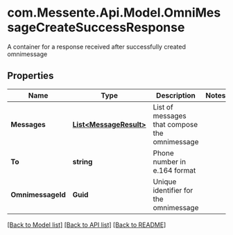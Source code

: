 # com.Messente.Api.Model.OmniMessageCreateSuccessResponse
A container for a response received after successfully created omnimessage

## Properties

Name | Type | Description | Notes
------------ | ------------- | ------------- | -------------
**Messages** | [**List&lt;MessageResult&gt;**](MessageResult.md) | List of messages that compose the omnimessage | 
**To** | **string** | Phone number in e.164 format | 
**OmnimessageId** | **Guid** | Unique identifier for the omnimessage | 

[[Back to Model list]](../README.md#documentation-for-models) [[Back to API list]](../README.md#documentation-for-api-endpoints) [[Back to README]](../README.md)

